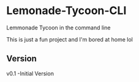 # Lemonade-Tycoon-CLI
Lemmonade Tycoon in the command line

This is just a fun project and I'm bored at home lol

## Version
v0.1
-Initial Version
